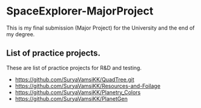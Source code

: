# SpaceExplorer-MajorProject
This is my final submission (Major Project) for the University and the end of my degree.

## List of practice projects.
These are list of practice projects for R&D and testing.
- https://github.com/SuryaVamsiKK/QuadTree.git
- https://github.com/SuryaVamsiKK/Resources-and-Foilage
- https://github.com/SuryaVamsiKK/Planetry_Colors
- https://github.com/SuryaVamsiKK/PlanetGen
